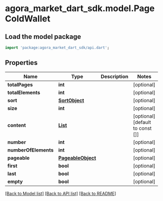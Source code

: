 # agora_market_dart_sdk.model.PageColdWallet

## Load the model package
```dart
import 'package:agora_market_dart_sdk/api.dart';
```

## Properties
Name | Type | Description | Notes
------------ | ------------- | ------------- | -------------
**totalPages** | **int** |  | [optional] 
**totalElements** | **int** |  | [optional] 
**sort** | [**SortObject**](SortObject.md) |  | [optional] 
**size** | **int** |  | [optional] 
**content** | [**List<ColdWallet>**](ColdWallet.md) |  | [optional] [default to const []]
**number** | **int** |  | [optional] 
**numberOfElements** | **int** |  | [optional] 
**pageable** | [**PageableObject**](PageableObject.md) |  | [optional] 
**first** | **bool** |  | [optional] 
**last** | **bool** |  | [optional] 
**empty** | **bool** |  | [optional] 

[[Back to Model list]](../README.md#documentation-for-models) [[Back to API list]](../README.md#documentation-for-api-endpoints) [[Back to README]](../README.md)


